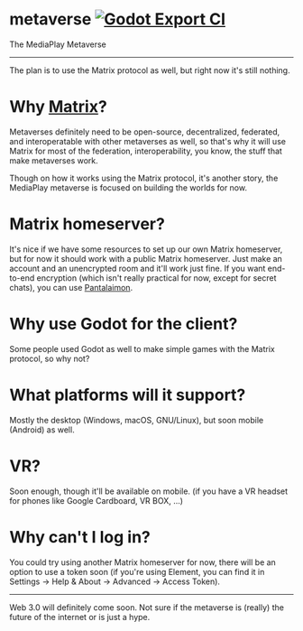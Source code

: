 # metaverse [![Godot Export CI](https://github.com/MediaPlay-Discord/metaverse/actions/workflows/main.yml/badge.svg)](https://github.com/MediaPlay-Discord/metaverse/actions/workflows/main.yml)
The MediaPlay Metaverse

---

The plan is to use the Matrix protocol as well, but right now it's still nothing.

# Why [Matrix](https://matrix.org)?
Metaverses definitely need to be open-source, decentralized, federated, and interoperatable with other metaverses as well, so that's why it will use Matrix for most of the federation, interoperability, you know, the stuff that make metaverses work.

Though on how it works using the Matrix protocol, it's another story, the MediaPlay metaverse is focused on building the worlds for now.

# Matrix homeserver?
It's nice if we have some resources to set up our own Matrix homeserver, but for now it should work with a public Matrix homeserver. Just make an account and an unencrypted room and it'll work just fine. If you want end-to-end encryption (which isn't really practical for now, except for secret chats), you can use [Pantalaimon](https://github.com/matrix-org/pantalaimon).

# Why use Godot for the client?
Some people used Godot as well to make simple games with the Matrix protocol, so why not?

# What platforms will it support?
Mostly the desktop (Windows, macOS, GNU/Linux), but soon mobile (Android) as well.

# VR?
Soon enough, though it'll be available on mobile. (if you have a VR headset for phones like Google Cardboard, VR BOX, ...)

# Why can't I log in?
You could try using another Matrix homeserver for now, there will be an option to use a token soon (if you're using Element, you can find it in Settings -> Help & About -> Advanced -> Access Token).

---

Web 3.0 will definitely come soon. Not sure if the metaverse is (really) the future of the internet or is just a hype.

